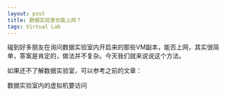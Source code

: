 ```yaml
---
layout: post
title: 数据实验室也能上网？
tags: Virtual Lab
---
```


碰到好多朋友在询问数据实验室内开启来的那些VM副本，能否上网，其实很简单，答案是肯定的，做法并不复杂。今天我们就来说说这个方法。

如果还不了解数据实验室，可以参考之前的文章：



数据实验室内的虚拟机要访问